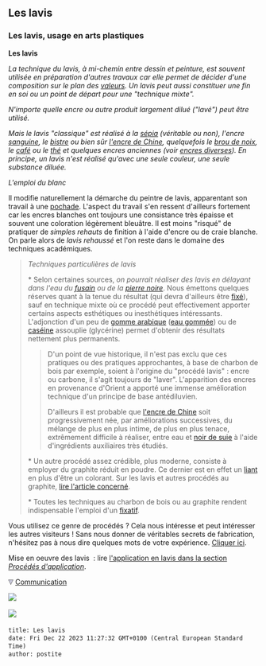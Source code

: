 ## Les lavis
### Les lavis, usage en arts plastiques
 **Les lavis**  

_La technique du lavis, à mi-chemin entre dessin et peinture, est souvent utilisée en préparation d'autres travaux car elle permet de décider d'une composition sur le plan des [valeurs](valeur.html). Un lavis peut aussi constituer une fin en soi ou un point de départ pour une "technique mixte"._

_N'importe quelle encre ou autre produit largement dilué ("lavé") peut être utilisé._

_Mais le lavis "classique" est réalisé à la [sépia](sepia.html) (véritable ou non), l'encre [sanguine](sanguine.html), le [bistre](encresdiverses.html#lebistre) ou bien sûr [l'encre de Chine](encredechine.html), quelquefois le [brou de noix](broudenoix.html), le [café](encresdiverses.html#lecafe) ou le [thé](encresdiverses.html#lethe) et quelques encres anciennes (voir [encres diverses](encresdiverses.html)). En principe, un lavis n'est réalisé qu'avec une seule couleur, une seule substance diluée._

_L'emploi du blanc_

Il modifie naturellement la démarche du peintre de lavis, apparentant son travail à une [pochade](pochade.html). L'aspect du travail s'en ressent d'ailleurs fortement car les encres blanches ont toujours une consistance très épaisse et souvent une coloration légèrement bleuâtre. Il est moins "risqué" de pratiquer de _simples rehauts_ de finition à l'aide d'encre ou de craie blanche. On parle alors de _lavis rehaussé_ et l'on reste dans le domaine des techniques académiques.

> _Techniques particulières de lavis_
> 
> \* Selon certaines sources, _on pourrait réaliser des lavis en délayant dans l'eau du [fusain](fusain.html) ou de la [pierre noire](pierrenoire.html)_. Nous émettons quelques réserves quant à la tenue du résultat (qui devra d'ailleurs être [fixé](fixatifs.html)), sauf en technique mixte où ce procédé peut effectivement apporter certains aspects esthétiques ou inesthétiques intéressants. L'adjonction d'un peu de [gomme arabique](gommearabaquar.html) ([eau gommée](gommearabaquar.html#eaugommee)) ou de [caséine](caseine.html) assouplie (glycérine) permet d'obtenir des résultats nettement plus permanents.
> 
> > D'un point de vue historique, il n'est pas exclu que ces pratiques ou des pratiques approchantes, à base de charbon de bois par exemple, soient à l'origine du "procédé lavis" : encre ou carbone, il s'agit toujours de "laver". L'apparition des encres en provenance d'Orient a apporté une immense amélioration technique d'un principe de base antédiluvien.
> > 
> > D'ailleurs il est probable que [l'encre de Chine](encredechine.html) soit progressivement née, par améliorations successives, du mélange de plus en plus intime, de plus en plus tenace, extrêmement difficile à réaliser, entre eau et [noir de suie](noirs.html#lenoirdefumee) à l'aide d'ingrédients auxiliaires très étudiés.
> 
> \* Un autre procédé assez crédible, plus moderne, consiste à employer du graphite réduit en poudre. Ce dernier est en effet un [liant](liants.html) en plus d'être un colorant. Sur les lavis et autres procédés au graphite, [lire l'article concerné](graphite.html).
> 
> \* Toutes les techniques au charbon de bois ou au graphite rendent indispensable l'emploi d'un [fixatif](fixatifs.html).

Vous utilisez ce genre de procédés ? Cela nous intéresse et peut intéresser les autres visiteurs ! Sans nous donner de véritables secrets de fabrication, n'hésitez pas à nous dire quelques mots de votre expérience. [Cliquer ici](ecrire.html).

Mise en oeuvre des lavis  : lire [l'application en lavis dans la section _Procédés d'application_](lavis.html).



![](images/flechebas.gif) [Communication](http://www.artrealite.com/annonceurs.htm) 

[![](https://cbonvin.fr/sites/regie.artrealite.com/visuels/campagne1.png)](index-2.html#20131014)

![](https://cbonvin.fr/sites/regie.artrealite.com/visuels/campagne2.png)
```
title: Les lavis
date: Fri Dec 22 2023 11:27:32 GMT+0100 (Central European Standard Time)
author: postite
```
